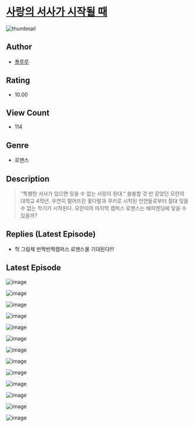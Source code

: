 # [사랑의 서사가 시작될 때](https://comic.naver.com/challenge/list?titleId=810763)
![thumbnail](https://image-comic.pstatic.net/user_contents_data/challenge_comic/2023/05/24/277460/upload_7161117463037622117_480x623.jpeg)

## Author
- [폴루루](https://comic.naver.com/artistTitle?id=277460)

## Rating
- 10.00

## View Count
- 114

## Genre
- 로맨스

## Description
> "특별한 서사가 있으면 잊을 수 없는 사랑이 된대." 쓸쓸할 것 만 같았던 모란의 대학교 4학년. 우연히 떨어뜨린 꽃다발과 쿠키로 시작된 인연들로부터 절대 잊을 수 없는 학기가 시작된다. 모란이의 마지막 캠퍼스 로맨스는 해피엔딩에 닿을 수 있을까?

## Replies (Latest Episode)
- 헉 그림체 반짝반짝캠퍼스 로맨스물 기대된다!!!

## Latest Episode
![image](https://image-comic.pstatic.net/user_contents_data/challenge_comic/2023/05/24/277460/upload_4121698794165384754.jpeg)

![image](https://image-comic.pstatic.net/user_contents_data/challenge_comic/2023/05/24/277460/upload_3833186045503157349.jpeg)

![image](https://image-comic.pstatic.net/user_contents_data/challenge_comic/2023/05/24/277460/upload_7148114445203682101.jpeg)

![image](https://image-comic.pstatic.net/user_contents_data/challenge_comic/2023/05/24/277460/upload_7005739788466938928.jpeg)

![image](https://image-comic.pstatic.net/user_contents_data/challenge_comic/2023/05/24/277460/upload_7220453522962330673.jpeg)

![image](https://image-comic.pstatic.net/user_contents_data/challenge_comic/2023/05/24/277460/upload_3990806513397609062.jpeg)

![image](https://image-comic.pstatic.net/user_contents_data/challenge_comic/2023/05/24/277460/upload_7220732778125943601.jpeg)

![image](https://image-comic.pstatic.net/user_contents_data/challenge_comic/2023/05/24/277460/upload_7077800646643638832.jpeg)

![image](https://image-comic.pstatic.net/user_contents_data/challenge_comic/2023/05/24/277460/upload_7292230935546979129.jpeg)

![image](https://image-comic.pstatic.net/user_contents_data/challenge_comic/2023/05/24/277460/upload_4122255328276603698.jpeg)

![image](https://image-comic.pstatic.net/user_contents_data/challenge_comic/2023/05/24/277460/upload_7221349818209153891.jpeg)

![image](https://image-comic.pstatic.net/user_contents_data/challenge_comic/2023/05/24/277460/upload_3544385890386470242.jpeg)

![image](https://image-comic.pstatic.net/user_contents_data/challenge_comic/2023/05/24/277460/upload_3833236395404898356.jpeg)
